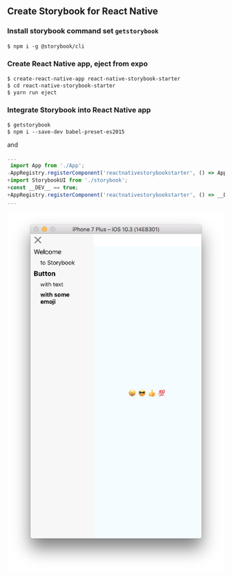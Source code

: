 ## Create Storybook for React Native

### Install storybook command set `getstorybook`
```
$ npm i -g @storybook/cli
```

### Create React Native app, eject from expo
```
$ create-react-native-app react-native-storybook-starter
$ cd react-native-storybook-starter
$ yarn run eject
```

### Integrate Storybook into React Native app
```
$ getstorybook
$ npm i --save-dev babel-preset-es2015
```
and
```index.ios.js and index.android.js
...
 import App from './App';
-AppRegistry.registerComponent('reactnativestorybookstarter', () => App);
+import StorybookUI from './storybook';
+const __DEV__ == true;
+AppRegistry.registerComponent('reactnativestorybookstarter', () => __DEV__ ? StorybookUI : App);
...
```

![Done](docs/images/screenshot_integration_done.png)
